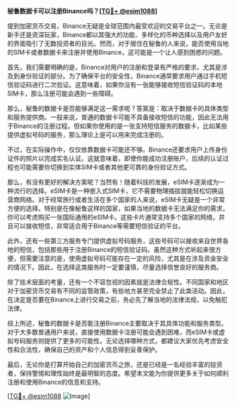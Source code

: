 **秘鲁数据卡可以注册Binance吗？[[TG💪+ @esim1088](https://t.me/s/esim1088)]**

提到加密货币交易，Binance无疑是全球范围内最受欢迎的交易平台之一。无论是新手还是资深玩家，Binance都以其强大的功能、多样化的币种选择以及用户友好的界面吸引了无数投资者的目光。然而，对于居住在秘鲁的人来说，能否使用当地的SIM卡或者数据卡来注册并使用Binance，这可能是一个让人感到困惑的问题。

首先，我们需要明确的是，Binance对用户的注册和登录有严格的要求，尤其是涉及到身份验证的部分。为了确保平台的安全性，Binance通常要求用户通过手机短信验证码进行二次验证。这意味着，如果你没有一张能够接收短信验证码的本地SIM卡，那么注册可能会遇到一些障碍。

那么，秘鲁的数据卡是否能够满足这一需求呢？答案是：取决于数据卡的具体类型和服务提供商。一般来说，普通的数据卡可能不具备接收短信的功能，因此无法用于Binance的注册过程。但如果你使用的是一张支持短信服务的数据卡，比如某些提供虚拟号码的服务，那么理论上是可以用来完成注册的。

不过，在实际操作中，仅仅依靠数据卡可能还不够。Binance还要求用户上传身份证件的照片以完成实名认证。这就意味着，即使你能成功注册账户，后续的认证过程也可能需要你切换到实体SIM卡或者其他更可靠的身份验证方式。

那么，有没有更好的解决方案呢？当然有！随着科技的发展，eSIM卡逐渐成为一种流行的选择。eSIM卡是一种嵌入式SIM卡，它不需要物理插拔就能轻松切换运营商网络。对于经常旅行或者生活在多个国家的人来说，eSIM卡无疑是一个非常方便的选择。特别是在像秘鲁这样的国家，如果当地的数据卡无法满足你的需求，你可以考虑购买一张国际通用的eSIM卡。这些卡片通常支持多个国家的网络，并且可以接收短信，非常适合用于Binance等需要短信验证的平台。

此外，还有一些第三方服务专门提供虚拟号码服务，这些号码可以接收来自世界各地的短信，包括那些用于注册Binance的短信验证码。虽然这种方式听起来很方便，但需要注意的是，使用虚拟号码可能存在一定的风险，尤其是在涉及资金安全的情况下。因此，在选择这类服务时一定要谨慎，尽量选择信誉良好的服务商。

除了技术层面的考量，还有一个不容忽视的因素就是法律合规性。不同国家和地区对于加密货币交易有不同的监管政策，有些地方甚至完全禁止了此类活动。因此，在决定是否要在Binance上进行交易之前，务必先了解当地的法律法规，以免触犯法律。

综上所述，秘鲁的数据卡是否能注册Binance主要取决于其具体功能和服务类型。对于大多数普通用户来说，直接使用数据卡注册可能会遇到困难，而eSIM卡或虚拟号码服务则提供了更多的可能性。无论选择哪种方式，都建议大家优先考虑安全性和合法性，确保自己的资产和个人信息得到妥善保护。

最后，无论你是打算开始自己的加密货币之旅，还是已经是一名经验丰富的投资者，保持警惕和理性始终是最明智的态度。希望本文能为你提供更多关于如何顺利注册和使用Binance的信息和支持。

[[TG💪+ @esim1088](https://t.me/s/esim1088) ![Image](https://i.postimg.cc/4NQfJmqS/Snipaste-2025-05-13-00-14-12.png)]